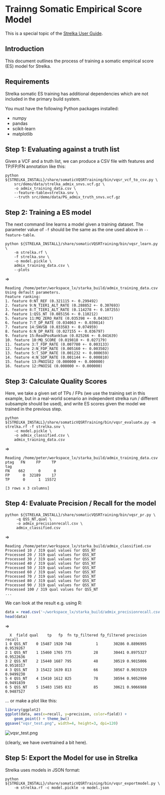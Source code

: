 # Trainng Somatic Empirical Score Model

This is a special topic of the [Strelka User Guide](strelkaUserGuide.md).


## Introduction

This document outlines the process of training a somatic empirical score (ES) model for Strelka.

## Requirements

Strelka somatic ES training has additional dependencies which are not included
in the primary build system.

You must have the following Python packages installed:

* numpy
* pandas
* scikit-learn
* matplotlib

## Step 1: Evaluating against a truth list

Given a VCF and a truth list, we can produce a CSV file with features and
TP/FP/FN annotation like this:

```
python ${STRELKA_INSTALL}/share/somaticVQSRTraining/bin/vqsr_vcf_to_csv.py \
    src/demo/data/strelka_admix_snvs.vcf.gz \
    -o admix_training_data.csv \
    --feature-table=strelka.snv \
    --truth src/demo/data/PG_admix_truth_snvs.vcf.gz
```

## Step 2: Training a ES model

The next command line learns a model given a training dataset. The parameter
value of `-f` should be the same as the one used above in `--feature-table`.

```
python ${STRELKA_INSTALL}/share/somaticVQSRTraining/bin/vqsr_learn.py \
    -m strelka.rf \
    -f strelka.snv \
    -o model.pickle \
    admix_training_data.csv \
    --plots
```

=>

```
Reading /home/peter/workspace_lx/starka_build/admix_training_data.csv
Using default parameters.
Feature ranking:
1. feature 0:NT_REF (0.321115 +- 0.299492)
2. feature 9:N_TIER1_ALT_RATE (0.288852 +- 0.307693)
3. feature 8:T_TIER1_ALT_RATE (0.114278 +- 0.107255)
4. feature 1:QSS_NT (0.085156 +- 0.110212)
5. feature 11:MQ_ZERO_RATE (0.035398 +- 0.043017)
6. feature 7:T_DP_RATE (0.034063 +- 0.039814)
7. feature 14:SNVSB (0.033583 +- 0.074959)
8. feature 6:N_DP_RATE (0.027155 +- 0.036797)
9. feature 15:ReadPosRankSum (0.025266 +- 0.041639)
10. feature 10:MQ_SCORE (0.019818 +- 0.027179)
11. feature 3:T_FDP_RATE (0.007780 +- 0.003133)
12. feature 2:N_FDP_RATE (0.005160 +- 0.003502)
13. feature 5:T_SDP_RATE (0.001232 +- 0.000659)
14. feature 4:N_SDP_RATE (0.001144 +- 0.000810)
15. feature 13:PNOISE2 (0.000000 +- 0.000000)
16. feature 12:PNOISE (0.000000 +- 0.000000)
```

## Step 3: Calculate Quality Scores

Here, we take a given set of TPs / FPs (we use the training set in this example,
but in a real-world scenario an independent strelka run / different subsample
should be used), and write ES scores given the model we trained in the
previous step.

```
python ${STRELKA_INSTALL}/share/somaticVQSRTraining/bin/vqsr_evaluate.py -m strelka.rf -f strelka.snv \
    -c model.pickle \
    -o admix_classified.csv \
    admix_training_data.csv
```

=>

```
Reading /home/peter/workspace_lx/starka_build/admix_training_data.csv
ptag   FN     FP     TP
tag
FN    662      0      0
FP      0  32189     17
TP      0      1  15572

[3 rows x 3 columns]
```

## Step 4: Evaluate Precision / Recall for the model

```
python ${STRELKA_INSTALL}/share/somaticVQSRTraining/bin/vqsr_pr.py \
     -q QSS_NT,qual \
     -o admix_precisionrecall.csv \
     admix_classified.csv
```

=>

```
Reading /home/peter/workspace_lx/starka_build/admix_classified.csv
Processed 10 / 319 qual values for QSS_NT
Processed 20 / 319 qual values for QSS_NT
Processed 30 / 319 qual values for QSS_NT
Processed 40 / 319 qual values for QSS_NT
Processed 50 / 319 qual values for QSS_NT
Processed 60 / 319 qual values for QSS_NT
Processed 70 / 319 qual values for QSS_NT
Processed 80 / 319 qual values for QSS_NT
Processed 90 / 319 qual values for QSS_NT
Processed 100 / 319 qual values for QSS_NT
...
```

We can look at the result e.g. using R:

```R
data = read.csv('~/workspace_lx/starka_build/admix_precisionrecall.csv')
head(data)
```

=>

```
  X  field qual    tp   fp  fn tp_filtered fp_filtered precision    recall
1 0 QSS_NT    0 15487 1920 748           1       30286 0.8896995 0.9539267
2 1 QSS_NT    1 15460 1765 775          28       30441 0.8975327 0.9522636
3 2 QSS_NT    2 15440 1687 795          48       30519 0.9015006 0.9510317
4 3 QSS_NT    3 15422 1639 813          66       30567 0.9039329 0.9499230
5 4 QSS_NT    4 15410 1612 825          78       30594 0.9052990 0.9491839
6 5 QSS_NT    5 15403 1585 832          85       30621 0.9066988 0.9487527
```

... or make a plot like this:

```R
library(ggplot2)
ggplot(data, aes(x=recall, y=precision, color=field)) +
    geom_point() + theme_bw()
ggsave("vqsr_test.png", width=4, height=3, dpi=120)
```

![vqsr_test.png](vqsr_test.png)

(clearly, we have overtrained a bit here).

## Step 5: Export the Model for use in Strelka

Strelka uses models in JSON format:

```
python ${STRELKA_INSTALL}/share/somaticVQSRTraining/bin/vqsr_exportmodel.py \
    -m strelka.rf -c model.pickle -o model.json
```
